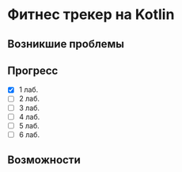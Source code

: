 # Фитнес трекер на Kotlin

## Возникшие проблемы

## Прогресс

- [x] 1 лаб.
- [ ] 2 лаб.
- [ ] 3 лаб.
- [ ] 4 лаб.
- [ ] 5 лаб.
- [ ] 6 лаб.

## Возможности
